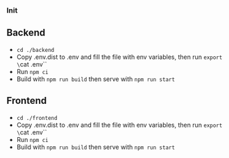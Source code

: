 ### Init
## Backend
 - `cd ./backend`
 - Copy .env.dist to .env and fill the file with env variables, then run `export \`cat .env\``
 - Run `npm ci`
 - Build with `npm run build` then serve with `npm run start`

## Frontend
 - `cd ./frontend`
 - Copy .env.dist to .env and fill the file with env variables, then run `export \`cat .env\``
 - Run `npm ci`
 - Build with `npm run build` then serve with `npm run start`
